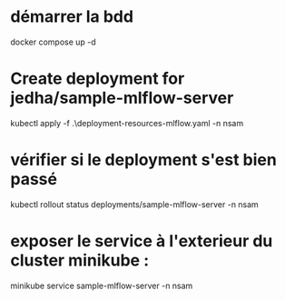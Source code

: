 # démarrer la bdd 

docker compose up -d



# Create deployment for jedha/sample-mlflow-server
kubectl apply -f .\deployment-resources-mlflow.yaml -n nsam

# vérifier si le deployment s'est bien passé 

kubectl rollout status deployments/sample-mlflow-server -n nsam

# exposer le service à l'exterieur du cluster minikube : 

minikube service sample-mlflow-server -n nsam